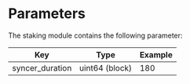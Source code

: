 <!--
order: 4
-->

# Parameters

The staking module contains the following parameter:

| Key                 | Type             | Example          |
| ------------------- | ---------------- | ---------------- |
| syncer_duration     | uint64 (block)   | 180              |
